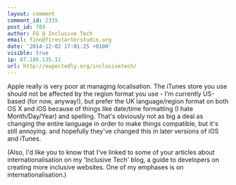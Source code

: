 ```yaml
---
layout: comment
comment_id: 2335
post_id: 703
author: FG @ Inclusive Tech
email: finn@firestarterstudio.org
date: '2014-12-02 17:01:25 +0100'
visible: true
ip: 67.186.135.11
url: http://expectedly.org/inclusivetech/
---
```

Apple really is very poor at managing localisation. The iTunes store you use should not be affected by the region format you use - I'm currently US-based (for now, anyway!), but prefer the UK language/region format on both OS X and iOS because of things like date/time formatting (I hate Month/Day/Year) and spelling. That's obviously not as big a deal as changing the entire language in order to make things compatible, but it's still annoying. and hopefully they've changed this in later versions of iOS and iTunes.  

(Also, I'd like you to know that I've linked to some of your articles about internationalisation on my 'Inclusive Tech' blog, a guide to developers on creating more inclusive websites. One of my emphases is on internationalisation.) 
